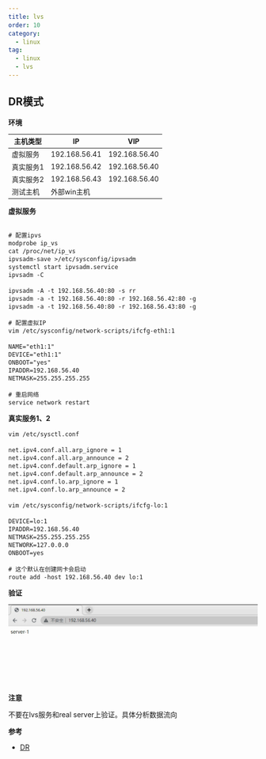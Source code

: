 ```yaml
---
title: lvs
order: 10
category:
  - linux
tag:
  - linux
  - lvs
---
```


## DR模式

**环境**

| 主机类型  | IP            | VIP           |
|-------|---------------|---------------|
| 虚拟服务  | 192.168.56.41 | 192.168.56.40 |
| 真实服务1 | 192.168.56.42 | 192.168.56.40 |
| 真实服务2 | 192.168.56.43 | 192.168.56.40 |
| 测试主机  | 外部win主机       |               |


**虚拟服务**

```shell

# 配置ipvs
modprobe ip_vs
cat /proc/net/ip_vs
ipvsadm-save >/etc/sysconfig/ipvsadm
systemctl start ipvsadm.service
ipvsadm -C

ipvsadm -A -t 192.168.56.40:80 -s rr
ipvsadm -a -t 192.168.56.40:80 -r 192.168.56.42:80 -g
ipvsadm -a -t 192.168.56.40:80 -r 192.168.56.43:80 -g

# 配置虚拟IP
vim /etc/sysconfig/network-scripts/ifcfg-eth1:1

NAME="eth1:1"
DEVICE="eth1:1"
ONBOOT="yes"
IPADDR=192.168.56.40
NETMASK=255.255.255.255

# 重启网络
service network restart

```

**真实服务1、2**

```shell
vim /etc/sysctl.conf

net.ipv4.conf.all.arp_ignore = 1
net.ipv4.conf.all.arp_announce = 2
net.ipv4.conf.default.arp_ignore = 1
net.ipv4.conf.default.arp_announce = 2
net.ipv4.conf.lo.arp_ignore = 1
net.ipv4.conf.lo.arp_announce = 2

vim /etc/sysconfig/network-scripts/ifcfg-lo:1 

DEVICE=lo:1
IPADDR=192.168.56.40
NETMASK=255.255.255.255
NETWORK=127.0.0.0
ONBOOT=yes

# 这个默认在创建网卡会启动
route add -host 192.168.56.40 dev lo:1
```

**验证**

![img_1.png](./assets/dr-test.png)

**注意**

不要在lvs服务和real server上验证。具体分析数据流向


**参考**

- [DR]

[DR]: https://www.ngui.cc/el/1251476.html?action=onClick
